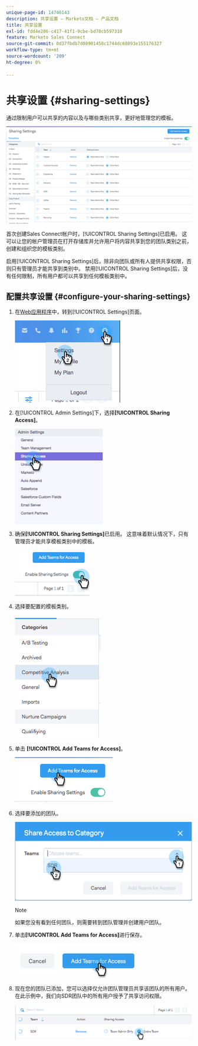 ```yaml
---
unique-page-id: 14746143
description: 共享设置 — Marketo文档 — 产品文档
title: 共享设置
exl-id: fdd4e286-c417-41f1-9cbe-bd78cb597310
feature: Marketo Sales Connect
source-git-commit: 0d37fbdb7d08901458c1744dc68893e155176327
workflow-type: tm+mt
source-wordcount: '209'
ht-degree: 0%

---
```


# 共享设置 {#sharing-settings}

通过限制用户可以共享的内容以及与哪些类别共享，更好地管理您的模板。

![](assets/main.png)

首次创建Sales Connect帐户时，[!UICONTROL Sharing Settings]已启用。 这可以让您的帐户管理员在打开存储库并允许用户将内容共享到您的团队类别之前，创建和组织您的模板类别。

启用[!UICONTROL Sharing Settings]后，除非向团队或所有人提供共享权限，否则只有管理员才能共享到类别中。 禁用[!UICONTROL Sharing Settings]后，没有任何限制，所有用户都可以共享到任何模板类别中。

## 配置共享设置 {#configure-your-sharing-settings}

1. 在[Web应用程序](https://toutapp.com/login)中，转到[!UICONTROL Settings]页面。

   ![](assets/one-2.png)

1. 在[!UICONTROL Admin Settings]下，选择&#x200B;**[!UICONTROL Sharing Access]**。

   ![](assets/two-2.png)

1. 确保&#x200B;**[!UICONTROL Sharing Settings]**&#x200B;已启用。 这意味着默认情况下，只有管理员才能共享模板类别中的模板。

   ![](assets/three-2.png)

1. 选择要配置的模板类别。

   ![](assets/four-2.png)

1. 单击 **[!UICONTROL Add Teams for Access]**。

   ![](assets/five-2.png)

1. 选择要添加的团队。

   ![](assets/six-1.png)

   >[!NOTE]
   >
   >如果您没有看到任何团队，则需要转到团队管理并创建用户团队。

1. 单击&#x200B;**[!UICONTROL Add Teams for Access]**&#x200B;进行保存。

   ![](assets/seven-1.png)

1. 现在您的团队已添加，您可以选择仅允许团队管理员共享该团队的所有用户。 在此示例中，我们向SDR团队中的所有用户授予了共享访问权限。

   ![](assets/eight-1.png)
